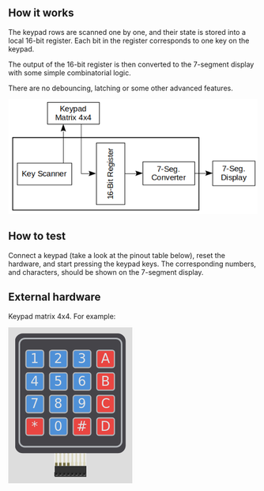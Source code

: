 ## How it works

The keypad rows are scanned one by one, and their state is
stored into a local 16-bit register. Each bit in the register
corresponds to one key on the keypad.

The output of the 16-bit register is then converted to the 
7-segment display with some simple combinatorial logic.

There are no debouncing, latching or some other advanced
features.

![Block Diagram](BlockDiagram.png)

## How to test

Connect a keypad (take a look at the pinout table below),
reset the hardware, and start pressing the keypad keys.
The corresponding numbers, and characters, should be shown
on the 7-segment display.

## External hardware

Keypad matrix 4x4. For example:

![Keypad matrix 4x4](KeypadMatrix4x4.png)
